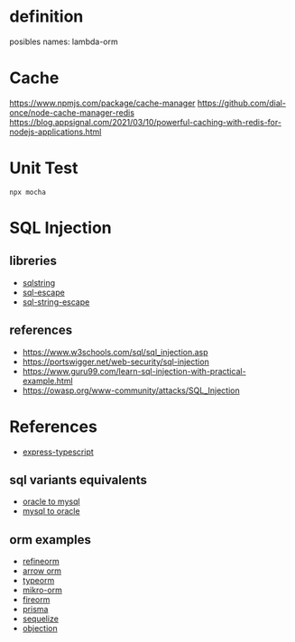 

# definition
posibles names: lambda-orm

# Cache
https://www.npmjs.com/package/cache-manager
https://github.com/dial-once/node-cache-manager-redis
https://blog.appsignal.com/2021/03/10/powerful-caching-with-redis-for-nodejs-applications.html

# Unit Test
```
npx mocha
```

# SQL Injection

## libreries
- [sqlstring](https://github.com/mysqljs/sqlstring)
- [sql-escape](https://www.npmjs.com/package/sql-escape)
- [sql-string-escape](https://www.npmjs.com/package/sql-string-escape)

## references
- https://www.w3schools.com/sql/sql_injection.asp
- https://portswigger.net/web-security/sql-injection
- https://www.guru99.com/learn-sql-injection-with-practical-example.html
- https://owasp.org/www-community/attacks/SQL_Injection



# References
- [express-typescript](https://rsbh.dev/blog/rest-api-with-express-typescript)

## sql variants equivalents
- [oracle to mysql](https://sqlines.com/oracle-to-mysql)
- [mysql to oracle](https://sqlines.com/mysql-to-oracle)
## orm examples
- [refineorm](https://www.npmjs.com/package/refineorm)
- [arrow orm](https://www.npmjs.com/package/arrow-orm)
- [typeorm](https://github.com/typeorm/typeorm)
- [mikro-orm](https://github.com/mikro-orm/mikro-orm)
- [fireorm](https://github.com/wovalle/fireorm)
- [prisma](https://github.com/prisma/prisma)
- [sequelize](https://github.com/sequelize/sequelize)
- [objection](https://github.com/Vincit/objection.js)

